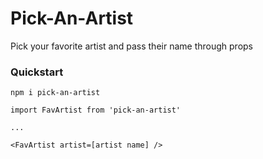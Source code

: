 # Pick-An-Artist

Pick your favorite artist and pass their name through props

### Quickstart

```
npm i pick-an-artist
```

```
import FavArtist from 'pick-an-artist'

...

<FavArtist artist=[artist name] />
```

